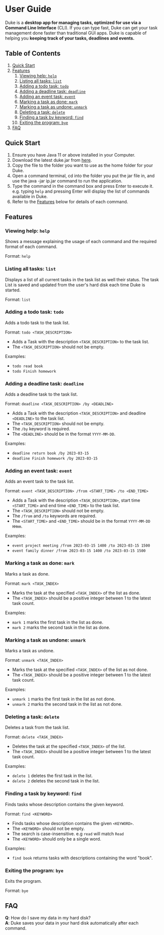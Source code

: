 # User Guide
Duke is a **desktop app for managing tasks, optimized for use via a Command Line Interface** (CLI). 
If you can type fast, Duke can get your task management done faster than traditional GUI apps. Duke is capable of 
helping you **keeping track of your tasks, deadlines and events.**

## Table of Contents
1. [Quick Start](#quick-start)
2. [Features](#features)
    1. [Viewing help: `help`](#viewing-help-help)
    2. [Listing all tasks: `list`](#listing-all-tasks-list)
    3. [Adding a todo task: `todo`](#adding-a-todo-task-todo)
    4. [Adding a deadline task: `deadline`](#adding-a-deadline-task-deadline)
    5. [Adding an event task: `event`](#adding-an-event-task-event)
    6. [Marking a task as done: `mark`](#marking-a-task-as-done-mark)
    7. [Marking a task as undone: `unmark`](#marking-a-task-as-undone-unmark)
    8. [Deleting a task: `delete`](#deleting-a-task-delete)
    9. [Finding a task by keyword: `find`](#finding-a-task-by-keyword-find)
    10. [Exiting the program: `bye`](#exiting-the-program-bye)
3. [FAQ](#faq)

## Quick Start

1. Ensure you have Java 11 or above installed in your Computer.
2. Download the latest duke.jar from [here]().
3. Copy the file to the folder you want to use as the home folder for your Duke.
4. Open a command terminal, cd into the folder you put the jar file in, and use the java -jar 
ip.jar command to run the application.
5. Type the command in the command box and press Enter to execute it.
e.g. typing `help` and pressing Enter will display the list of commands available in Duke.
6. Refer to the [Features](#features) below for details of each command.

## Features 

### Viewing help: `help`

Shows a message explaining the usage of each command and the required format of each command.

Format: `help`

### Listing all tasks: `list`

Displays a list of all current tasks in the task list as well their status. The task List is saved and updated from 
the user's hard disk each time Duke is started.

Format: `list`

### Adding a todo task: `todo`

Adds a todo task to the task list.

Format: `todo <TASK_DESCRIPTION>`
- Adds a Task with the description `<TASK_DESCRIPTION>` to the task list.
- The `<TASK_DESCRIPTION>` should not be empty.

Examples:
- `todo read book`
- `todo Finish homework`

### Adding a deadline task: `deadline`

Adds a deadline task to the task list. 

Format: `deadline <TASK_DESCRIPTION> /by <DEADLINE>`

- Adds a Task with the description `<TASK_DESCRIPTION>` and deadline `<DEADLINE>` to the task list.
- The `<TASK_DESCRIPTION>` should not be empty.
- The `/by` keyword is required.
- The `<DEADLINE>` should be in the format `YYYY-MM-DD`.

Examples:
- `deadline return book /by 2023-03-15`
- `deadline Finish homework /by 2023-03-15`

### Adding an event task: `event`

Adds an event task to the task list.

Format: `event <TASK_DESCRIPTION> /from <START_TIME> /to <END_TIME>`

- Adds a Task with the description `<TASK_DESCRIPTION>`, start time `<START_TIME>`
and end time `<END_TIME>` to the task list.
- The `<TASK_DESCRIPTION>` should not be empty.
- The `/from` and `/to` keywords are required.
- The `<START_TIME>` and `<END_TIME>` should be in the format `YYYY-MM-DD HHmm`.

Examples:
- `event project meeting /from 2023-03-15 1400 /to 2023-03-15 1500`
- `event family dinner /from 2023-03-15 1400 /to 2023-03-15 1500`

### Marking a task as done: `mark`

Marks a task as done.

Format: `mark <TASK_INDEX>`

- Marks the task at the specified `<TASK_INDEX>` of the list as done.
- The `<TASK_INDEX>` should be a positive integer between 1 to the latest task count.

Examples:
- `mark 1` marks the first task in the list as done.
- `mark 2` marks the second task in the list as done.

### Marking a task as undone: `unmark`

Marks a task as undone.

Format: `unmark <TASK_INDEX>`

- Marks the task at the specified `<TASK_INDEX>` of the list as not done.
- The `<TASK_INDEX>` should be a positive integer between 1 to the latest task count.

Examples:
- `unmark 1` marks the first task in the list as not done.
- `unmark 2` marks the second task in the list as not done.

### Deleting a task: `delete`

Deletes a task from the task list.

Format: `delete <TASK_INDEX>`

- Deletes the task at the specified `<TASK_INDEX>` of the list.
- The `<TASK_INDEX>` should be a positive integer between 1 to the latest task count.

Examples:
- `delete 1` deletes the first task in the list.
- `delete 2` deletes the second task in the list.

### Finding a task by keyword: `find`

Finds tasks whose description contains the given keyword.

Format: `find <KEYWORD>`

- Finds tasks whose description contains the given `<KEYWORD>`.
- The `<KEYWORD>` should not be empty.
- The search is case-insensitive. e.g `read` will match `Read`
- The `<KEYWORD>` should only be a single word.

Examples:
- `find book` returns tasks with descriptions containing the word "book".

### Exiting the program: `bye`

Exits the program.

Format: `bye`

## FAQ

**Q**: How do I save my data in my hard disk?  
**A**: Duke saves your data in your hard disk automatically after each command.
